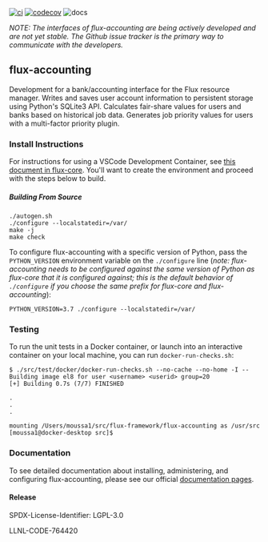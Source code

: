 [![ci](https://github.com/flux-framework/flux-accounting/workflows/ci/badge.svg)](https://github.com/flux-framework/flux-accounting/actions?query=workflow%3A.github%2Fworkflows%2Fmain.yml)
[![codecov](https://codecov.io/gh/flux-framework/flux-accounting/branch/master/graph/badge.svg)](https://codecov.io/gh/flux-framework/flux-accounting)
![docs](https://readthedocs.org/projects/flux-accounting/badge/?version=latest)

_NOTE: The interfaces of flux-accounting are being actively developed and are
not yet stable. The Github issue tracker is the primary way to communicate with
the developers._

## flux-accounting

Development for a bank/accounting interface for the Flux resource manager.
Writes and saves user account information to persistent storage using Python's
SQLite3 API. Calculates fair-share values for users and banks based on
historical job data. Generates job priority values for users with a multi-factor
priority plugin.

### Install Instructions

For instructions for using a VSCode Development Container, see [this document in flux-core](https://github.com/flux-framework/flux-core/blob/master/vscode.md). You'll want to create the environment
and proceed with the steps below to build.

##### Building From Source

```console
./autogen.sh
./configure --localstatedir=/var/
make -j
make check
```

To configure flux-accounting with a specific version of Python, pass the
`PYTHON_VERSION` environment variable on the `./configure` line (_note: flux-
accounting needs to be configured against the same version of Python as
flux-core that it is configured against; this is the default behavior of
`./configure` if you choose the same prefix for flux-core and flux-accounting_):

```console
PYTHON_VERSION=3.7 ./configure --localstatedir=/var/
```

### Testing

To run the unit tests in a Docker container, or launch into an interactive container on your local machine, you can run `docker-run-checks.sh`:

```
$ ./src/test/docker/docker-run-checks.sh --no-cache --no-home -I --
Building image el8 for user <username> <userid> group=20
[+] Building 0.7s (7/7) FINISHED

.
.
.

mounting /Users/moussa1/src/flux-framework/flux-accounting as /usr/src
[moussa1@docker-desktop src]$
```

### Documentation

To see detailed documentation about installing, administering, and configuring
flux-accounting, please see our official
[documentation pages](https://flux-accounting.readthedocs.io/en/latest/index.html).

#### Release

SPDX-License-Identifier: LGPL-3.0

LLNL-CODE-764420

